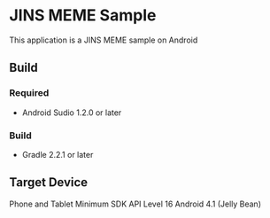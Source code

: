 JINS MEME Sample
======================
This application is a JINS MEME sample on Android

Build
----------------------

### Required
* Android Sudio 1.2.0 or later

### Build
* Gradle 2.2.1 or later 

Target Device
----------------------
Phone and Tablet
Minimum SDK API Level 16 Android 4.1 (Jelly Bean)
